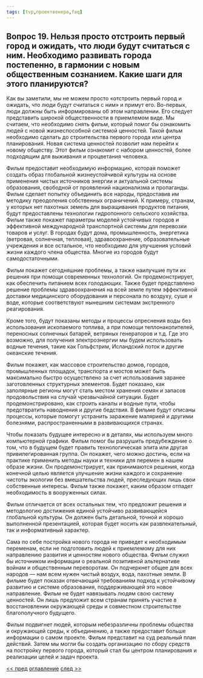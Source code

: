 ```yaml
---
tags: [tvp,проектвенера,faq]
---
```

## Вопрос 19. Нельзя просто отстроить первый город и ожидать, что люди будут считаться с ним. Необходимо развивать города постепенно, в гармонии с новым общественным сознанием. Какие шаги для этого планируются?

Как вы заметили, мы не можем просто «отстроить первый город и ожидать, что люди будут считаться с ним» и примут его. Во-первых, люди должны быть информированы об этом направлении. Его следует представить широкой общественности в приемлемом виде. Мы считаем, что необходимо снять фильм, который помог бы ознакомить людей с новой жизнеспособной системой ценностей. Такой фильм необходимо сделать до строительства первого города или центра планирования. Новая система ценностей позволит нам перейти к новому обществу. Этот фильм ознакомит с набором ценностей, более подходящим для выживания и процветания человека.

Фильм предоставит необходимую информацию, которая поможет создать образ глобальной жизнеустойчивой культуры на основе применения чистых источников энергии и актуальной системы образования, свободной от проявлений национализма и пропаганды. Фильм сделает попытку объединить все народы, предоставив им методику преодоления собственных ограничений. К примеру, странам, у которых нет пахотных земель для выращивания продуктов питания, будут предоставлены технологии гидропонного сельского хозяйства. Фильм также покажет параметры моделей устойчивых городов и эффективной международной транспортной системы для перевозки товаров и услуг. В городах будут дома, промышленность, энергетика (ветровая, солнечная, тепловая), здравоохранение, образовательные учреждения и все остальное, что необходимо для улучшения условий жизни каждого члена общества. Многие из городов будут самодостаточными.

Фильм покажет сегодняшние проблемы, а также наилучшие пути их решения при помощи современных технологий. Он продемонстрирует, как обеспечить питанием всех голодающих. Также будет представлено решение проблемы здравоохранения на всей земле путем эффективной доставки медицинского оборудования и персонала по воздуху, суше и воде, которые соответствуют нынешним системам экстренного реагирования.

Кроме того, будут показаны методы и процессы опреснения воды без использования ископаемого топлива, а при помощи теплонакопителей, переносных солнечных батарей, ветряных генераторов и т.д. Где это возможно, для получения электроэнергии мы будем использовать водные течения, такие как Гольфстрим, Исландский поток и другие океанские течения.

Фильм покажет, как массовое строительство домов, городов, промышленных площадок, транспорта и мостов может быть максимально быстро осуществлено за счет использования заранее заготовленных структурных элементов. Будет показано, как заполярные регионы могут стать местом хранения семян и запасов продовольствия на случай чрезвычайной ситуации. Будет продемонстрировано, как строить каналы и водные пути, чтобы предотвратить наводнения и другие бедствия. В фильме будут описаны процессы, которые помогут устранить заражение малярией и другими болезнями, распространенными в развивающихся странах.

Чтобы показать будущее интересно и в деталях, мы используем много компьютерной графики. Фильм помог бы разрушить предубеждение о том, что в будущем будет править технологическая элита или другая привилегированная группа. Он покажет, чего можно достичь, если на практике применить методы науки и техники для перемен в нашем образе жизни. Он продемонстрирует, как принимаются решения, когда конечной целью является улучшение жизни каждого и сохранение чистоты экологии без вмешательства людей, преследующих лишь свои собственные интересы. Фильм также покажет, каким образом отпадет необходимость в вооруженных силах.

Фильм отличается от всех остальных тем, что предложит решения и методологию достижения единой устойчиво развивающейся глобальной культуры. Он должен быть детальной, точной и хорошо выполненной презентацией, которая будет носить как развлекательный, так и информативный характер.

Сама по себе постройка нового города не приведет к необходимым переменам, если не подготовить людей к приемлемому для них направлению развития и ценностям нового общества. Фильм служил бы источником информации о реальной позитивной альтернативе войнам и общественным переворотам. Он подчеркнет общее для всех народов — нам всем нужен чистый воздух, вода, пахотные земли. В фильме будет показан отвечающий требованиям подход к устойчивому развитию и системе образования, поддерживающей это новое направление. Фильм не будет навязывать людям свою систему ценностей. Он лишь предложит всем странам принять участие в восстановлении окружающей среды и совместном строительстве благополучного будущего.

Фильм подвигнет людей, которым небезразличны проблемы общества и окружающей среды, к объединению, а также предоставит больше информации о самом проекте. Фильм представит на суд реальный план действий. Затем мы могли бы создать организацию по сбору средств на постройку первого города, который стал бы центром планирования и реализации целей и задач проекта.

[<< пред](Вопрос%2018.%20Что%20Вы%20думаете%20о%20«Новом%20мировом%20порядке».md) [оглавление](FAQ%20%D0%BF%D0%BE%20%D0%BF%D1%80%D0%BE%D0%B5%D0%BA%D1%82%D1%83%20%C2%AB%D0%92%D0%B5%D0%BD%D0%B5%D1%80%D0%B0%C2%BB.md) [след >>](Вопрос%2020.%20Какова,%20на%20Ваш%20взгляд,%20связь%20между%20жителем%20и%20местом%20его%20проживания.md)
